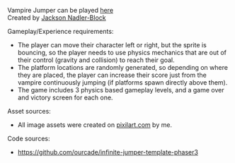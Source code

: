 Vampire Jumper can be played [here](https://jnadler-block.github.io/CMPM120-D3-VampireJumper/)  
Created by [Jackson Nadler-Block](https://github.com/JNadler-Block)

Gameplay/Experience requirements:
- The player can move their character left or right, but the sprite is bouncing, so the player needs to use physics mechanics that are out of their control (gravity and collision) to reach their goal.
- The platform locations are randomly generated, so depending on where they are placed, the player can increase their score just from the vampire continuously jumping (if platforms spawn directly above them).
- The game includes 3 physics based gameplay levels, and a game over and victory screen for each one.

Asset sources:
- All image assets were created on [pixilart.com](https://www.pixilart.com/) by me.

Code sources:
- https://github.com/ourcade/infinite-jumper-template-phaser3